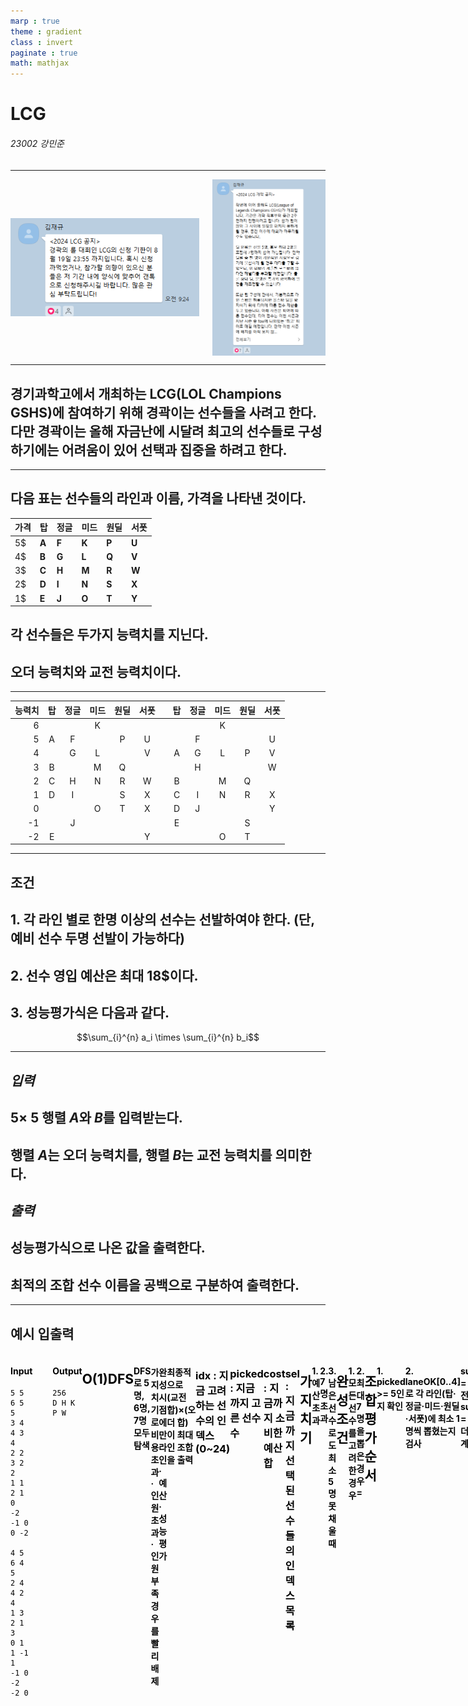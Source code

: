 ```yaml
---
marp : true
theme : gradient
class : invert
paginate : true
math: mathjax
---
```


# LCG

###### 23002 강민준

---

<div style="
  display: flex;
  justify-content: space-between;
  align-items: center;   /* ← 수직 중앙 정렬 */
  height: 100%;           /* ← 슬라이드 전체 높이 사용 */
">
  <img src="images/image1.png" alt="왼쪽 이미지" style="width:60%;" />
  <img src="images/image2.png" alt="오른쪽 이미지" style="width:36%;" />
</div>

---

## 경기과학고에서 개최하는 LCG(LOL Champions GSHS)에 참여하기 위해 경곽이는 선수들을 사려고 한다. 다만 경곽이는 올해 자금난에 시달려 최고의 선수들로 구성하기에는 어려움이 있어 선택과 집중을 하려고 한다. 

---

## 다음 표는 선수들의 라인과 이름, 가격을 나타낸 것이다.
| 가격  | 탑   | 정글  | 미드  | 원딜  | 서폿  |
| --- | --- | --- | --- | --- | --- |
| 5$  | **A**   | **F**   | **K**   | **P**   | **U**   |
| 4$  | **B**   | **G**   | **L**   | **Q**   | **V**   |
| 3$  | **C**   | **H**   | **M**   | **R**   | **W**   |
| 2$  | **D**   | **I**   | **N**   | **S**   | **X**   |
| 1$  | **E**   | **J**   | **O**   | **T**   | **Y**   |

## 각 선수들은 두가지 능력치를 지닌다. 
## 오더 능력치와 교전 능력치이다. 

---

| 능력치 | 탑 | 정글 | 미드 | 원딜 | 서폿 |   | 탑 | 정글 | 미드 | 원딜 | 서폿 |
| ---:  | :--: | :--: | :--: | :--: | :--: | :--: | :--: | :--: | :--: | :--: | :--: |
| 6     |      |      |  K   |      |      |     |     |      |   K   |      |      |
| 5     |  A   |  F   |      |  P   |  U   |     |     |   F   |      |      |  U   |
| 4     |      |  G   |  L   |      |  V   |     |  A   |  G   |  L   |  P   |  V   |
| 3     |  B   |      |  M   |  Q   |      |     |      |  H   |      |      |  W   |
| 2     |  C   |  H   |  N   |  R   |  W   |     |  B   |      |  M   |  Q   |      |
| 1     |  D   |  I   |      |  S   |  X   |     |  C   |  I   |  N   |  R   |  X   |
| 0     |      |      |  O   |  T   |  X   |     |  D   |  J   |      |      |  Y   |
| -1    |      |  J   |      |      |      |     |  E   |      |      |  S   |      |
| -2    |  E   |      |      |      |  Y   |     |      |      |  O   |  T   |      |

---

## 조건
## 1. 각 라인 별로 한명 이상의 선수는 선발하여야 한다. (단, 예비 선수 두명 선발이 가능하다)
## 2. 선수 영입 예산은 최대 18$이다. 
## 3. 성능평가식은 다음과 같다.
$$\sum_{i}^{n} a_i \times \sum_{i}^{n} b_i$$

---

## ***입력***
## 5$\times$ 5 행렬 $A$와 $B$를 입력받는다.
## 행렬 $A$는 오더 능력치를, 행렬 $B$는 교전 능력치를 의미한다. 
## ***출력***
## 성능평가식으로 나온 값을 출력한다. 
## 최적의 조합 선수 이름을 공백으로 구분하여 출력한다. 

---

## 예시 입출력

<style>
/* 모든 코드 블록 텍스트를 검은색으로 */
section pre code {
  color: #000 !important;
}
</style>

<div style="display:flex; justify-content:space-between; color:#000;">
<div style="width: 48%; padding-right: 1rem;">

#### Input
```
5 5 6 5 5
3 4 4 3 4
2 2 3 2 2
1 1 2 1 0
-2 -1 0 0 -2

4 5 6 4 5
2 4 4 2 4
1 3 2 1 3
0 1 1 -1 1
-1 0 -2 -2 0
```
</div>

<div style="width: 48%; padding-left: 1rem;">

#### Output
```
256
D H K P W
```
</div>

---

## O(1)

---

## DFS

---

#### DFS로 5명, 6명, 7명 모두 탐색

#### 가지치기로 비용 초과·인원 초과·인원 부족 경우를 빨리 배제

#### 완성 시점에만 라인·예산·성능 평가

#### 최종적으로 (교전 합)×(오더 합) 이 최대인 조합을 출력

---

```cpp
void dfs(int idx, int picked, int cost, vector<int>& sel);
```
### idx : 지금 고려하는 선수의 인덱스 (0~24)
### picked : 지금까지 고른 선수 수
### cost : 지금까지 소비한 예산 합
### sel : 지금까지 선택된 선수들의 인덱스 목록

---

## 가지치기
#### 1. 예산 초과
```cpp
if(cost > 18) return;
```
#### 2. 7명 초과
```cpp
if(picked >= 7) return;
```
#### 3. 남은 선수로도 최소 5명 못 채울 때
```cpp
if (25 - idx < 5 - picked) return;
```

---

## 완성조건
```cpp
if (idx == 25 || picked == 7) {
    // 5명 이상(picked>=5)인 경우에만 결과 평가
    // → 라인별 1명, 비용 ≤18, 성능 평가까지 한 번에 처리
    return;
}
```
#### 1. 모든 선수를 고려한 경우
#### 2. 최대 7명을 뽑은 경우 =

---

## 조합 평가 순서
#### 1. picked >= 5인지 확인
#### 2. laneOK[0..4] 로 각 라인(탑·정글·미드·원딜·서폿)에 최소 1명씩 뽑혔는지 검사
```cpp
bool laneOK[5] = {};
for(int id: sel) laneOK[id/5] = true;
```

#### sumSk = ∑ 교전능력, sumOr = ∑ 오더능력 계산

#### score = sumSk * sumOr 로 성능 평가, bestScore 갱신

---

## 재귀 분기

#### 완성 조건이 아니면, 현재 선수(idx)를 뽑는 경우와 뽑지 않는 경우로 나눠서 재귀:
```cpp
// (1) 뽑기
sel.push_back(idx);
dfs(idx+1, picked+1, cost + price(idx), sel);
sel.pop_back();

// (2) 안 뽑기
dfs(idx+1, picked, cost, sel);
````

#### 이 두 분기를 타고 내려가면서, 모든 “5명 이상 7명 이하”의 조합을 탐색하고, 완성 조건에 해당할 때마다 성능을 평가한다.

---

# 감사합니다

---
[![대체문구](images/image3.png)](https://github.com/minjn12/2025gsproblemmaking/blob/main/)

